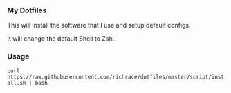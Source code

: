 ### My Dotfiles

This will install the software that I use and setup default configs.

It will change the default Shell to Zsh.

### Usage

`curl https://raw.githubusercontent.com/richrace/dotfiles/master/script/install.sh | bash`
